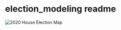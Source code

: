 # election_modeling readme

![2020 House Election Map](https://upload.wikimedia.org/wikipedia/commons/6/60/2020_US_House_Election_Results.svg)